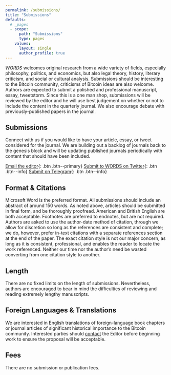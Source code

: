 ```yaml
---
permalink: /submissions/
title: "Submissions"
defaults:
  # _pages
  - scope:
      path: "Submissions"
      type: pages
    values:
      layout: single
      author_profile: true
---
```

*WORDS* welcomes original research from a wide variety of fields, especially philosophy, politics, and economics, but also legal theory, history, literary criticism, and social or cultural analysis. Submissions should be interesting to the Bitcoin community, criticisms of Bitcoin ideas are also welcome. Authors are expected to submit a polished and professional manuscript, essay, tweetstorm. Since this is a one man shop, submissions will be reviewed by the editor and he will use best judgement on whether or not to include the content in the quarterly journal. We also encourage debate with previously-published papers in the journal.

## Submissions
Connect with us if you would like to have your article, essay, or tweet considered for the journal. We are building out a backlog of journals back to the genesis block and will be updating published journals periodically with content that should have been included. 

[<i class="fas fa-envelope-open-text"></i> Email the editor](mailto:bitcoinwords@gmail.com){: .btn .btn--primary}
[<i class="fab fa-twitter"></i> Submit to WORDS on Twitter](https://twitter.com/_bitcoinwords){: .btn .btn--info}
[<i class="fab fa-telegram-plane"></i> Submit on Telegram](https://t.me/bitcoinwordsjournal){: .btn .btn--info}

## Format & Citations
Microsoft Word is the preferred format. All submissions should include an abstract of around 150 words. As noted above, articles should be submitted in final form, and be thoroughly proofread. American and British English are both acceptable. Footnotes are preferred to endnotes, but are not required.  Authors are asked to use the author-date method of citation, through we allow for discretion so long as the references are consistent and complete; we do, however, prefer in-text citations with a separate references section at the end of the paper. The exact citation style is not our major concern, as long as it is consistent, professional, and enables the reader to locate the work referenced. Neither our time nor the author’s need be wasted converting from one citation style to another.

## Length
There are no fixed limits on the length of submissions. Nevertheless, authors are encouraged to bear in mind the difficulties of reviewing and reading extremely lengthy manuscripts.

## Foreign Languages & Translations
We are interested in English translations of foreign-language book chapters or journal articles of significant historical importance to the Bitcoin community. Interested parties should [contact](https://bitcoinwords.github.io/contact/) the Editor before beginning work to ensure the proposal will be acceptable.

## Fees
There are no submission or publication fees.